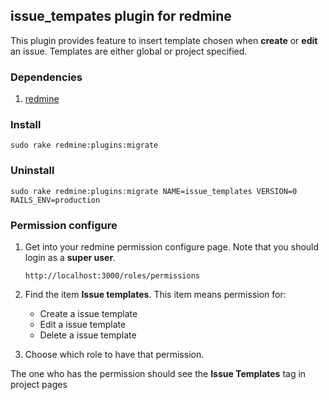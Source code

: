## issue_tempates plugin for redmine

This plugin provides feature to insert template chosen when **create** or **edit** an issue. Templates are either global or project specified.

### Dependencies

1. [redmine](http://www.redmine.org/projects/redmine/wiki/Guide)

### Install

```
sudo rake redmine:plugins:migrate
```

### Uninstall

```
sudo rake redmine:plugins:migrate NAME=issue_templates VERSION=0 RAILS_ENV=production
```

### Permission configure

1. Get into your redmine permission configure page. Note that you should login as a **super user**.
    ```
    http://localhost:3000/roles/permissions
    ```

2. Find the item **Issue templates**. This item means permission for:
    - Create a issue template
    - Edit a issue template
    - Delete a issue template

3. Choose which role to have that permission.

The one who has the permission should see the **Issue Templates** tag in project pages
